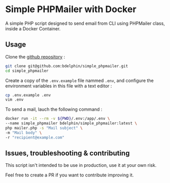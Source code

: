 # Simple PHPMailer with Docker

A simple PHP script designed to send email from CLI using PHPMailer class, inside a Docker Container.

## Usage

Clone the [github repository](https://github.com/bdelphin/simple_phpmailer) :

```bash
git clone git@github.com:bdelphin/simple_phpmailer.git
cd simple_phpmailer
```

Create a copy of the `.env.example` file nammed `.env`, and configure the environment variables in this file with a text editor :

```bash
cp .env.example .env
vim .env
```

To send a mail, lauch the following command :

```bash
docker run -it --rm -v ${PWD}/.env:/app/.env \
--name simple_phpmailer bdelphin/simple_phpmailer:latest \
php mailer.php -s "Mail subject" \
-m "Mail body" \
-r "recipient@example.com"
```

## Issues, troubleshooting & contributing

This script isn't intended to be use in production, use it at your own risk.

Feel free to create a PR if you want to contribute improving it.
